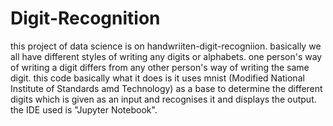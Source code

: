 # Digit-Recognition
this project of data science is on handwriiten-digit-recogniion.
basically we all have different styles of writing any digits or alphabets. one person's way of writing a digit
differs from any other person's way of writing the same digit. this code basically what it does is it uses mnist
(Modified National Institute of Standards amd Technology) as a base to determine the different digits which is given as an input 
and recognises it and displays the output. the IDE used is "Jupyter Notebook".

